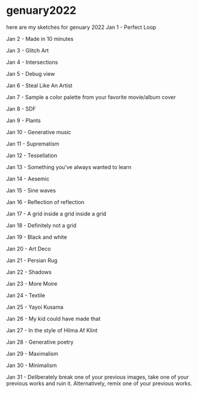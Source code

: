 # genuary2022
here are my sketches for genuary 2022
Jan 1 - Perfect Loop

Jan 2 - Made in 10 minutes

Jan 3 - Glitch Art

Jan 4 - Intersections

Jan 5 - Debug view

Jan 6 - Steal Like An Artist

Jan 7 - Sample a color palette from your favorite movie/album cover

Jan 8 - SDF

Jan 9 - Plants

Jan 10 - Generative music

Jan 11 - Suprematism

Jan 12 - Tessellation

Jan 13 - Something you've always wanted to learn

Jan 14 - Aesemic

Jan 15 - Sine waves

Jan 16 - Reflection of reflection

Jan 17 - A grid inside a grid inside a grid

Jan 18 - Definitely not a grid

Jan 19 - Black and white

Jan 20 - Art Deco

Jan 21 - Persian Rug

Jan 22 - Shadows

Jan 23 - More Moire

Jan 24 - Textile

Jan 25 - Yayoi Kusama

Jan 26 - My kid could have made that

Jan 27 - In the style of Hilma Af Klint

Jan 28 - Generative poetry

Jan 29 - Maximalism

Jan 30 - Minimalism

Jan 31 - Deliberately break one of your previous images, take one of your previous works and ruin it. Alternatively, remix one of your previous works.
